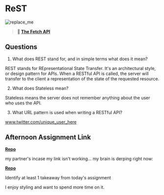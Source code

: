 # ReST

![replace_me](https://codeworks.blob.core.windows.net/public/assets/img/illustrations/placeholder.svg)

> **📖 [The Fetch API](https://codeworksacademy.com/fs-student-guide/resources/wk4/04-Fetch)**

## Questions

1. What does REST stand for, and in simple terms what does it mean?

REST stands for REpresentational State Transfer.
It's an architectural style, or design pattern for APIs.
When a RESTful API is called, the server will transfer to the client a representation of the state of the requested resource.

2. What does Stateless mean?

Stateless means the server does not remember anything about the user who uses the API.

3. What URL pattern is used when writing a RESTful API?

www.twitter.com/unique_user_here 

## Afternoon Assignment Link

**[Repo](https://github.com/rachel-gamble/gifted-gifs)**

my partner's incase my link isn't working... my brain is derping right now:

**[Repo](https://github.com/tebazele/gifted-gifs)**

Identify at least 1 takeaway from today's assignment

I enjoy styling and want to spend more time on it.
